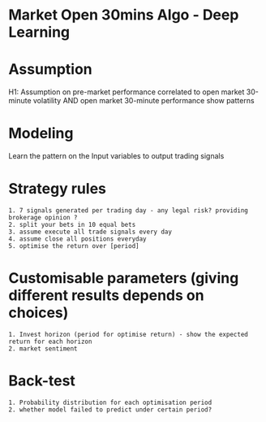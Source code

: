 # Market Open 30mins Algo - Deep Learning

# Assumption
H1: Assumption on pre-market performance correlated to open market 30-minute volatility AND open market 30-minute performance show patterns

# Modeling
Learn the pattern on the Input variables to output trading signals

# Strategy rules
    1. 7 signals generated per trading day - any legal risk? providing brokerage opinion ?
    2. split your bets in 10 equal bets
    3. assume execute all trade signals every day 
    4. assume close all positions everyday
    5. optimise the return over [period]

# Customisable parameters (giving different results depends on choices)
    1. Invest horizon (period for optimise return) - show the expected return for each horizon
    2. market sentiment

# Back-test
    1. Probability distribution for each optimisation period
    2. whether model failed to predict under certain period?
